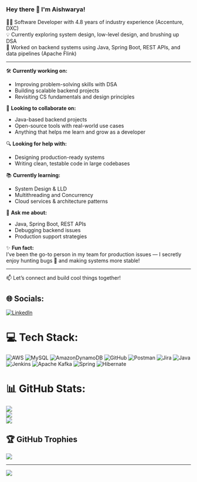 
### Hey there 👋 I'm Aishwarya!

👩‍💻 Software Developer with 4.8 years of industry experience (Accenture, DXC)  
💡 Currently exploring system design, low-level design, and brushing up DSA  
🚀 Worked on backend systems using Java, Spring Boot, REST APIs, and data pipelines (Apache Flink)

---

🛠️ **Currently working on:**  
- Improving problem-solving skills with DSA  
- Building scalable backend projects  
- Revisiting CS fundamentals and design principles

🤝 **Looking to collaborate on:**  
- Java-based backend projects  
- Open-source tools with real-world use cases  
- Anything that helps me learn and grow as a developer

🔍 **Looking for help with:**  
- Designing production-ready systems  
- Writing clean, testable code in large codebases

📚 **Currently learning:**  
- System Design & LLD  
- Multithreading and Concurrency  
- Cloud services & architecture patterns

💬 **Ask me about:**  
- Java, Spring Boot, REST APIs  
- Debugging backend issues  
- Production support strategies

✨ **Fun fact:**  
I’ve been the go-to person in my team for production issues — I secretly enjoy hunting bugs 🐛 and making systems more stable!

---

📫 Let’s connect and build cool things together!



## 🌐 Socials:
[![LinkedIn](https://img.shields.io/badge/LinkedIn-%230077B5.svg?logo=linkedin&logoColor=white)](https://linkedin.com/in/https://www.linkedin.com/in/aishwarya-pandey-1ba918171) 

# 💻 Tech Stack:
![AWS](https://img.shields.io/badge/AWS-%23FF9900.svg?style=for-the-badge&logo=amazon-aws&logoColor=white) ![MySQL](https://img.shields.io/badge/mysql-4479A1.svg?style=for-the-badge&logo=mysql&logoColor=white) ![AmazonDynamoDB](https://img.shields.io/badge/Amazon%20DynamoDB-4053D6?style=for-the-badge&logo=Amazon%20DynamoDB&logoColor=white) ![GitHub](https://img.shields.io/badge/github-%23121011.svg?style=for-the-badge&logo=github&logoColor=white) ![Postman](https://img.shields.io/badge/Postman-FF6C37?style=for-the-badge&logo=postman&logoColor=white) ![Jira](https://img.shields.io/badge/jira-%230A0FFF.svg?style=for-the-badge&logo=jira&logoColor=white) ![Java](https://img.shields.io/badge/java-%23ED8B00.svg?style=for-the-badge&logo=openjdk&logoColor=white) ![Jenkins](https://img.shields.io/badge/jenkins-%232C5263.svg?style=for-the-badge&logo=jenkins&logoColor=white) ![Apache Kafka](https://img.shields.io/badge/Apache%20Kafka-000?style=for-the-badge&logo=apachekafka) ![Spring](https://img.shields.io/badge/spring-%236DB33F.svg?style=for-the-badge&logo=spring&logoColor=white) ![Hibernate](https://img.shields.io/badge/Hibernate-59666C?style=for-the-badge&logo=Hibernate&logoColor=white)
# 📊 GitHub Stats:
![](https://github-readme-stats.vercel.app/api?username=Aishwarya-create&theme=merko&hide_border=false&include_all_commits=false&count_private=false)<br/>
![](https://nirzak-streak-stats.vercel.app/?user=Aishwarya-create&theme=merko&hide_border=false)<br/>
![](https://github-readme-stats.vercel.app/api/top-langs/?username=Aishwarya-create&theme=merko&hide_border=false&include_all_commits=false&count_private=false&layout=compact)

## 🏆 GitHub Trophies
![](https://github-profile-trophy.vercel.app/?username=Aishwarya-create&theme=radical&no-frame=false&no-bg=true&margin-w=4)

---
[![](https://visitcount.itsvg.in/api?id=Aishwarya-create&icon=0&color=0)](https://visitcount.itsvg.in)

<!-- Proudly created with GPRM ( https://gprm.itsvg.in ) -->
